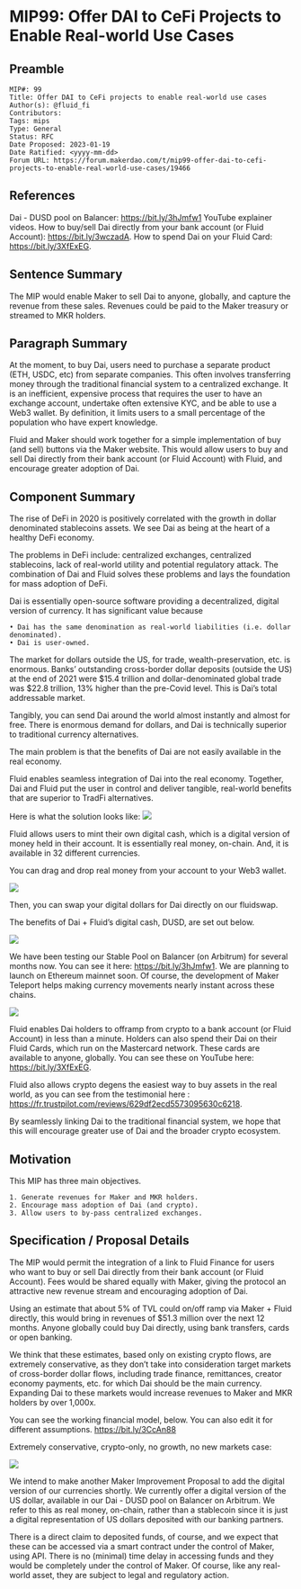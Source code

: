 # MIP99: Offer DAI to CeFi Projects to Enable Real-world Use Cases

## Preamble

```
MIP#: 99
Title: Offer DAI to CeFi projects to enable real-world use cases
Author(s): @fluid_fi
Contributors:
Tags: mips
Type: General
Status: RFC
Date Proposed: 2023-01-19
Date Ratified: <yyyy-mm-dd>
Forum URL: https://forum.makerdao.com/t/mip99-offer-dai-to-cefi-projects-to-enable-real-world-use-cases/19466
```

## References

Dai - DUSD pool on Balancer: https://bit.ly/3hJmfw1
YouTube explainer videos. How to buy/sell Dai directly from your bank account (or Fluid Account): https://bit.ly/3wczadA. How to spend Dai on your Fluid Card: https://bit.ly/3XfExEG.

## Sentence Summary

The MIP would enable Maker to sell Dai to anyone, globally, and capture the revenue from these sales. Revenues could be paid to the Maker treasury or streamed to MKR holders.

## Paragraph Summary

At the moment, to buy Dai, users need to purchase a separate product (ETH, USDC, etc) from separate companies. This often involves transferring money through the traditional financial system to a centralized exchange. It is an inefficient, expensive process that requires the user to have an exchange account, undertake often extensive KYC, and be able to use a Web3 wallet. By definition, it limits users to a small percentage of the population who have expert knowledge.

Fluid and Maker should work together for a simple implementation of buy (and sell) buttons via the Maker website. This would allow users to buy and sell Dai directly from their bank account (or Fluid Account) with Fluid, and encourage greater adoption of Dai.

## Component Summary

The rise of DeFi in 2020 is positively correlated with the growth in dollar denominated stablecoins assets. We see Dai as being at the heart of a healthy DeFi economy.

The problems in DeFi include: centralized exchanges, centralized stablecoins, lack of real-world utility and potential regulatory attack. The combination of Dai and Fluid solves these problems and lays the foundation for mass adoption of DeFi.

Dai is essentially open-source software providing a decentralized, digital version of currency. It has significant value because

    • Dai has the same denomination as real-world liabilities (i.e. dollar denominated).
    • Dai is user-owned.

The market for dollars outside the US, for trade, wealth-preservation, etc. is enormous. Banks’ outstanding cross-border dollar deposits (outside the US) at the end of 2021 were $15.4 trillion and dollar-denominated global trade was $22.8 trillion, 13% higher than the pre-Covid level. This is Dai’s total addressable market.  

Tangibly, you can send Dai around the world almost instantly and almost for free. There is enormous demand for dollars, and Dai is technically superior to traditional currency alternatives.

The main problem is that the benefits of Dai are not easily available in the real economy.

Fluid enables seamless integration of Dai into the real economy. Together, Dai and Fluid put the user in control and deliver tangible, real-world benefits that are superior to TradFi alternatives.

Here is what the solution looks like:
![](https://github.com/makerdao/mips/blob/master/MIP99/fluid.jpeg)


Fluid allows users to mint their own digital cash, which is a digital version of money held in their account. It is essentially real money, on-chain. And, it is available in 32 different currencies.

 You can drag and drop real money from your account to your Web3 wallet.

![](https://github.com/makerdao/mips/blob/master/MIP99/draganddrop.jpeg)

Then, you can swap your digital dollars for Dai directly on our fluidswap.

The benefits of Dai + Fluid’s digital cash, DUSD, are set out below.

![](https://github.com/makerdao/mips/blob/master/MIP99/dusdai.jpeg)



We have been testing our Stable Pool on Balancer (on Arbitrum) for several months now. You can see it here: https://bit.ly/3hJmfw1. We are planning to launch on Ethereum mainnet soon. Of course, the development of Maker Teleport helps making currency movements nearly instant across these chains.

![](https://github.com/makerdao/mips/blob/master/MIP99/stablepool.jpeg)


Fluid enables Dai holders to offramp from crypto to a bank account (or Fluid Account) in less than a minute.
Holders can also spend their Dai on their Fluid Cards, which run on the Mastercard network. These cards are available to anyone, globally.
You can see these on YouTube here: https://bit.ly/3XfExEG.

Fluid also allows crypto degens the easiest way to buy assets in the real world, as you can see from the testimonial here : https://fr.trustpilot.com/reviews/629df2ecd5573095630c6218.


By seamlessly linking Dai to the traditional financial system, we hope that this will encourage greater use of Dai and the broader crypto ecosystem.

## Motivation

This MIP has three main objectives.

    1. Generate revenues for Maker and MKR holders.
    2. Encourage mass adoption of Dai (and crypto).
    3. Allow users to by-pass centralized exchanges.

## Specification / Proposal Details

The MIP would permit the integration of a link to Fluid Finance for users who want to buy or sell Dai directly from their bank account (or Fluid Account). Fees would be shared equally with Maker, giving the protocol an attractive new revenue stream and encouraging adoption of Dai.

Using an estimate that about 5% of TVL could on/off ramp via Maker + Fluid directly, this would bring in revenues of $51.3 million over the next 12 months. Anyone globally could buy Dai directly, using bank transfers, cards or open banking.

We think that these estimates, based only on existing crypto flows, are extremely conservative, as they don’t take into consideration target markets of cross-border dollar flows, including trade finance, remittances, creator economy payments, etc. for which Dai should be the main currency. Expanding Dai to these markets would increase revenues to Maker and MKR holders by over 1,000x.

You can see the working financial model, below. You can also edit it for different assumptions.
https://bit.ly/3CcAn88

Extremely conservative, crypto-only, no growth, no new markets case:

![](https://github.com/makerdao/mips/blob/master/MIP99/totalrevenue.jpeg)

We intend to make another Maker Improvement Proposal to add the digital version of our currencies shortly.
We currently offer a digital version of the US dollar, available in our Dai - DUSD pool on Balancer on Arbitrum. We refer to this as real money, on-chain, rather than a stablecoin since it is just a digital representation of US dollars deposited with our banking partners. 

There is a direct claim to deposited funds, of course, and we expect that these can be accessed via a smart contract under the control of Maker, using API.
There is no (minimal) time delay in accessing funds and they would be completely under the control of Maker. Of course, like any real-world asset, they are subject to legal and regulatory action.
